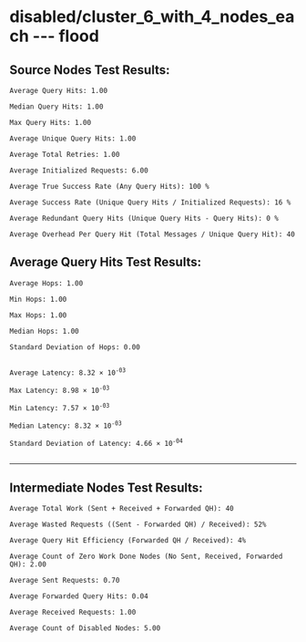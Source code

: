 # disabled/cluster_6_with_4_nodes_each --- flood
## Source Nodes Test Results:
	Average Query Hits: 1.00

	Median Query Hits: 1.00

	Max Query Hits: 1.00

	Average Unique Query Hits: 1.00

	Average Total Retries: 1.00

	Average Initialized Requests: 6.00

	Average True Success Rate (Any Query Hits): 100 %

	Average Success Rate (Unique Query Hits / Initialized Requests): 16 %

	Average Redundant Query Hits (Unique Query Hits - Query Hits): 0 %

	Average Overhead Per Query Hit (Total Messages / Unique Query Hit): 40



## Average Query Hits Test Results:
<pre><code>Average Hops: 1.00

Min Hops: 1.00

Max Hops: 1.00

Median Hops: 1.00

Standard Deviation of Hops: 0.00


Average Latency: 8.32 × 10<sup>-03</sup>

Max Latency: 8.98 × 10<sup>-03</sup>

Min Latency: 7.57 × 10<sup>-03</sup>

Median Latency: 8.32 × 10<sup>-03</sup>

Standard Deviation of Latency: 4.66 × 10<sup>-04</sup>

</code></pre>

---------------------------------------------
## Intermediate Nodes Test Results:

	Average Total Work (Sent + Received + Forwarded QH): 40

	Average Wasted Requests ((Sent - Forwarded QH) / Received): 52%

	Average Query Hit Efficiency (Forwarded QH / Received): 4%

	Average Count of Zero Work Done Nodes (No Sent, Received, Forwarded QH): 2.00

	Average Sent Requests: 0.70

	Average Forwarded Query Hits: 0.04

	Average Received Requests: 1.00

	Average Count of Disabled Nodes: 5.00

